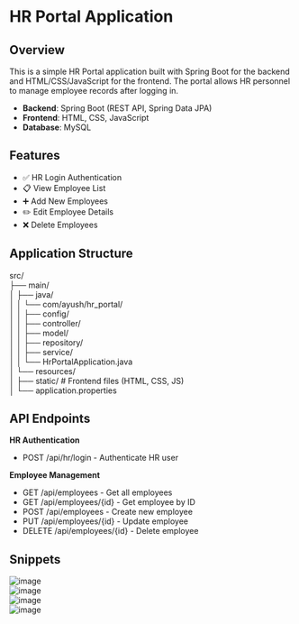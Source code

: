 # HR Portal Application

## Overview
This is a simple HR Portal application built with Spring Boot for the backend and HTML/CSS/JavaScript for the frontend. The portal allows HR personnel to manage employee records after logging in.  
- **Backend**: Spring Boot (REST API, Spring Data JPA)
- **Frontend**: HTML, CSS, JavaScript
- **Database**: MySQL

## Features
- ✅ HR Login Authentication
- 📋 View Employee List
- ➕ Add New Employees
- ✏️ Edit Employee Details
- ❌ Delete Employees

## Application Structure
src/  
├── main/  
│  ├── java/  
│  │    └── com/ayush/hr_portal/  
│  │    ├── config/  
│  │    ├── controller/  
│  │    ├── model/  
│  │    ├── repository/  
│  │    ├── service/  
│  │    └── HrPortalApplication.java  
│  └── resources/  
│    ├── static/           # Frontend files (HTML, CSS, JS)  
│    └──  application.properties  

## API Endpoints
**HR Authentication**  
- POST /api/hr/login - Authenticate HR user  

**Employee Management**  
- GET /api/employees - Get all employees  
- GET /api/employees/{id} - Get employee by ID  
- POST /api/employees - Create new employee
- PUT /api/employees/{id} - Update employee
- DELETE /api/employees/{id} - Delete employee

## Snippets
![image](https://github.com/user-attachments/assets/d00ea827-737a-41c9-9482-d3658426459a)  
![image](https://github.com/user-attachments/assets/1d89a2ee-9e76-4d84-8574-1fcce0c98824)  
![image](https://github.com/user-attachments/assets/915fb152-ffc8-4408-930b-bb2a30c226e3)  
![image](https://github.com/user-attachments/assets/55b61e7f-a8a0-4aab-a927-87315641c2f8)  



